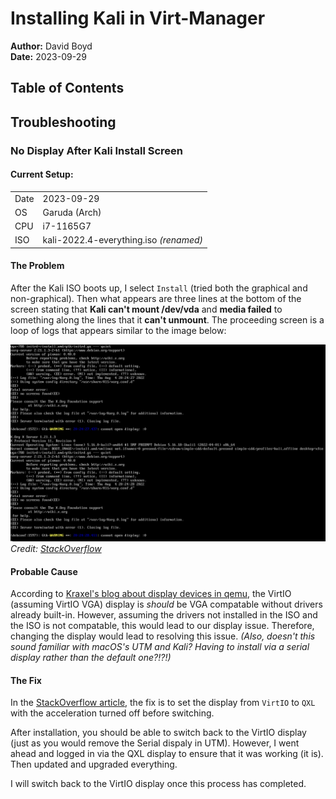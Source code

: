 # Installing Kali in Virt-Manager

**Author:** David Boyd<br>
**Date:** 2023-09-29

## Table of Contents

## Troubleshooting

### No Display After Kali Install Screen

#### Current Setup:

|      |                                        |
|------|----------------------------------------|
| Date | 2023-09-29                             |
| OS   | Garuda (Arch)                          |
| CPU  | i7-1165G7                              |
| ISO  | kali-2022.4-everything.iso *(renamed)* |

#### The Problem

After the Kali ISO boots up, I select `Install` (tried both the graphical and
non-graphical). Then what appears are three lines at the bottom of the screen
stating that **Kali can't mount /dev/vda** and **media failed** to something
along the lines that it **can't unmount**. The proceeding screen is a loop of
logs that appears similar to the image below:

![Kali No Dispaly Loop](../pics/virt-manager_kali_no_display.png)
*Credit: [StackOverflow][so_display]*

#### Probable Cause

According to [Kraxel's blog about display devices in qemu][k-blog], the VirtIO
(assuming VirtIO VGA) display is *should* be VGA compatable without drivers
already built-in. However, assuming the drivers not installed in the ISO and 
the ISO is not compatable, this would lead to our display issue. Therefore,
changing the display would lead to resolving this issue. *(Also, doesn't this
sound familiar with macOS's UTM and Kali? Having to install via a serial
display rather than the default one?!?!)*

#### The Fix

In the [StackOverflow article][so_display], the fix is to set the display 
from `VirtIO` to `QXL` with the acceleration turned off before switching.

After installation, you should be able to switch back to the VirtIO display
(just as you would remove the Serial dispaly in UTM). However, I went ahead and
logged in via the QXL display to ensure that it was working (it is). Then
updated and upgraded everything.

I will switch back to the VirtIO display once this process has completed.

<!-- References -->

[k-blog]: https://www.kraxel.org/blog/2019/09/display-devices-in-qemu/
[so_display]: https://unix.stackexchange.com/questions/712474/trying-to-install-kali-linux-on-qemu-kvm-using-virt-manager-fails-on-no-displa

